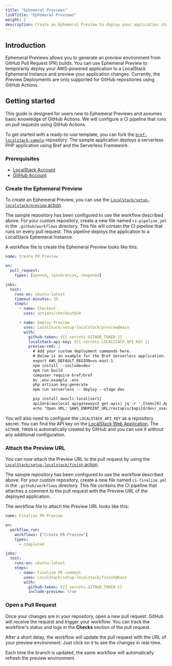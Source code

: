 ```yaml
---
title: "Ephemeral Previews"
linkTitle: "Ephemeral Previews"
weight: 2
description: Create an Ephemeral Preview to deploy your application changes before merging them into production
---
```


## Introduction

Ephemeral Previews allows you to generate an preview environment from GitHub Pull Request (PR) builds. You can use Ephemeral Preview to temporarily deploy your AWS-powered application to a LocalStack Ephemeral Instance and preview your application changes. Currently, the Preview Deployments are only supported for GitHub repositories using GitHub Actions.

## Getting started

This guide is designed for users new to Ephemeral Previews and assumes basic knowledge of GitHub Actions. We will configure a CI pipeline that runs on pull requests using GitHub Actions.

To get started with a ready-to-use template, you can fork the [`bref-localstack-sample`](https://github.com/localstack-samples/bref-localstack-sample) repository. The sample application deploys a serverless PHP application using Bref and the Serverless Framework.

### Prerequisites

- [LocalStack Account](https://app.localstack.cloud/)
- [GitHub Account](https://github.com)

### Create the Ephemeral Preview

To create an Ephemeral Preview, you can use the [`LocalStack/setup-localstack/preview` action](https://github.com/localstack/setup-localstack).

The sample repository has been configured to use the workflow described above. For your custom repository, create a new file named `ci-pipeline.yml` in the `.github/workflows` directory. This file will contain the CI pipeline that runs on every pull request. This pipeline deploys the application to a LocalStack Ephemeral Instance.

A workflow file to create the Ephemeral Preview looks like this:

```yaml
name: Create PR Preview

on:
  pull_request:
    types: [opened, synchronize, reopened]

jobs:
  test:
    runs-on: ubuntu-latest
    timeout-minutes: 15
    steps:
      - name: Checkout
        uses: actions/checkout@v4

      - name: Deploy Preview
        uses: LocalStack/setup-localstack/preview@main
        with:
          github-token: ${{ secrets.GITHUB_TOKEN }}
          localstack-api-key: ${{ secrets.LOCALSTACK_API_KEY }}
          preview-cmd: |
            # Add your custom deployment commands here. 
            # Below is an example for the Bref Serverless application.
            export AWS_DEFAULT_REGION=us-east-1
            npm install --include=dev
            npm run build
            composer require bref/bref
            mv .env.example .env
            php artisan key:generate
            npm run serverless -- deploy --stage dev

            pip install awscli-local[ver1]
            apiId=$(awslocal apigatewayv2 get-apis| jq -r '.Items[0].ApiId')
            echo "Open URL: $AWS_ENDPOINT_URL/restapis/$apiId/dev/_user_request_/"
```

You will also need to configure the `LOCALSTACK_API_KEY` as a repository secret. You can find the API key on the [LocalStack Web Application](https://app.localstack.cloud/account/apikeys). The `GITHUB_TOKEN` is automatically created by GitHub and you can use it without any additional configuration.

### Attach the Preview URL

You can now attach the Preview URL to the pull request by using the [`LocalStack/setup-localstack/finish` action](https://github.com/localstack/setup-localstack).

The sample repository has been configured to use the workflow described above. For your custom repository, create a new file named `ci-finalize.yml` in the `.github/workflows` directory. This file contains the CI pipeline that attaches a comment to the pull request with the Preview URL of the deployed application.

The workflow file to attach the Preview URL looks like this:

```yaml
name: Finalize PR Preview

on:
  workflow_run:
    workflows: ["Create PR Preview"]
    types:
      - completed

jobs:
  test:
    runs-on: ubuntu-latest
    steps:
      - name: Finalize PR comment
        uses: LocalStack/setup-localstack/finish@main
        with:
          github-token: ${{ secrets.GITHUB_TOKEN }}
          include-preview: true
```

### Open a Pull Request

Once your changes are in your repository, open a new pull request. GitHub will receive the request and trigger your workflow. You can track the workflow's status and logs in the **Checks** section of the pull request.

After a short delay, the workflow will update the pull request with the URL of your preview environment. Just click on it to see the changes in real-time.

Each time the branch is updated, the same workflow will automatically refresh the preview environment.
